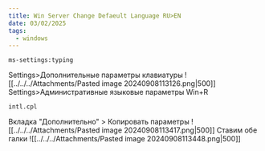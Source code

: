 ```yaml
---
title: Win Server Change Defaeult Language RU>EN
date: 03/02/2025
tags:
  - windows
---
```

```
ms-settings:typing
```
Settings>Дополнительные параметры клавиатуры
![[../../../Attachments/Pasted image 20240908113126.png|500]]
Settings>Административные языковые параметры
Win+R 
```
intl.cpl
```
Вкладка "Дополнительно" > Копировать параметры
![[../../../Attachments/Pasted image 20240908113417.png|500]]
Ставим обе галки
![[../../../Attachments/Pasted image 20240908113448.png|500]]
